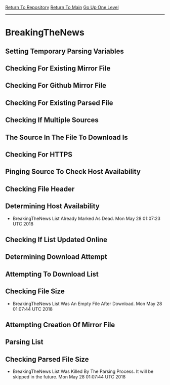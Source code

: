 [Return To Repository](https://github.com/deathbybandaid/piholeparser/)
[Return To Main](https://github.com/deathbybandaid/piholeparser/blob/master/RecentRunLogs/Mainlog.md)
[Go Up One Level](https://github.com/deathbybandaid/piholeparser/blob/master/RecentRunLogs/TopLevelScripts/30-Processing-External-Blacklists.md)
____________________________________
# BreakingTheNews
## Setting Temporary Parsing Variables
## Checking For Existing Mirror File
## Checking For Github Mirror File
## Checking For Existing Parsed File
## Checking If Multiple Sources
## The Source In The File To Download Is
## Checking For HTTPS
## Pinging Source To Check Host Availability
## Checking File Header
## Determining Host Availability
* BreakingTheNews List Already Marked As Dead. Mon May 28 01:07:23 UTC 2018
## Checking If List Updated Online
## Determining Download Attempt
## Attempting To Download List
## Checking File Size
* BreakingTheNews List Was An Empty File After Download. Mon May 28 01:07:44 UTC 2018
## Attempting Creation Of Mirror File
## Parsing List
## Checking Parsed File Size
* BreakingTheNews List Was Killed By The Parsing Process. It will be skipped in the future. Mon May 28 01:07:44 UTC 2018
